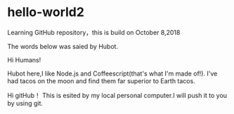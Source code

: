 # hello-world2
Learning GitHub repository，this is build on October 8,2018 

The words below was saied by Hubot.

Hi Humans!

  Hubot here,I like Node.js and Coffeescript(that's what I'm made of!).
I've had tacos on the moon and find them far superior to Earth tacos.

Hi gitHub！
  This is esited by my local personal computer.I will push it to you by using git.